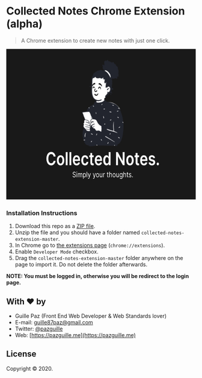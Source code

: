 # Collected Notes Chrome Extension (alpha)

> A Chrome extension to create new notes with just one click.

<img src="./assets/collected-notes.jpg" width="640" height="400">

### Installation Instructions

1. Download this repo as a [ZIP file](https://github.com/pazguille/collected-notes-extension/archive/master.zip).
2. Unzip the file and you should have a folder named `collected-notes-extension-master`.
3. In Chrome go to [the extensions page](chrome://extensions) (`chrome://extensions`).
4. Enable `Developer Mode` checkbox.
5. Drag the `collected-notes-extension-master` folder anywhere on the page to import it. Do not delete the folder afterwards.

**NOTE: You must be logged in, otherwise you will be redirect to the login page.**

## With ❤ by

- Guille Paz (Front End Web Developer & Web Standards lover)
- E-mail: [guille87paz@gmail.com](mailto:guille87paz@gmail.com)
- Twitter: [@pazguille](https://twitter.com/pazguille)
- Web: [https://pazguille.me](https://pazguille.me)

## License

Copyright © 2020.
